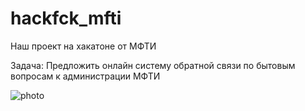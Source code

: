 # hackfck_mfti
Наш проект на хакатоне от МФТИ

Задача: Предложить онлайн систему обратной связи по бытовым вопросам к администрации МФТИ

![photo](https://i.imgur.com/nqUzAUh.png)
